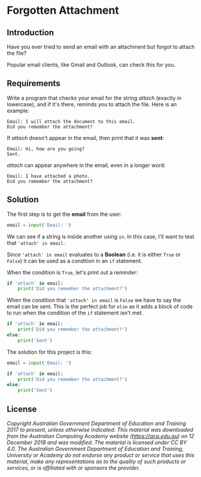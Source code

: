 # Forgotten Attachment

## Introduction
Have you ever tried to send an email with an attachment but forgot to attach the file?

Popular email clients, like Gmail and Outlook, can check this for you.

## Requirements
Write a program that checks your email for the string *attach* (exactly in lowercase), and if it's there, reminds you to attach the file. Here is an example:

```text
Email: I will attach the document to this email.
Did you remember the attachment?
```

If *attach* doesn't appear in the email, then print that it was **sent**:

```text
Email: Hi, how are you going?
Sent.
```

*attach* can appear anywhere in the email, even in a longer word:

```text
Email: I have attached a photo.
Did you remember the attachment?
```

## Solution
The first step is to get the **email** from the user:

```python
email = input('Email: ')
```

We can see if a string is inside another using `in`. In this case, I'll want to test that `'attach' in email`.

Since `'attach' in email` evaluates to a **Boolean** (i.e. it is either `True` or `False`) it can be used as a condition in an `if` statement.

When the condition is `True`, let's print out a reminder:

```python
if 'attach' in email:
    print('Did you remember the attachment?')
```

When the condition that `'attach' in email` is `False` we have to say the email can be sent. This is the perfect job for `else` as it adds a block of code to run when the condition of the `if` statement isn't met.

```python
if 'attach' in email:
    print('Did you remember the attachment?')
else:
    print('Sent')
```

The solution for this project is this:

```python
email = input('Email: ')

if 'attach' in email:
    print('Did you remember the attachment?')
else:
    print('Sent')
```

## License
*Copyright Australian Government Department of Education and Training 2017 to present, unless otherwise indicated. This material was downloaded from the Australian Computing Academy website (https://aca.edu.au) on 12 December 2018 and was modified. The material is licensed under CC BY 4.0. The Australian Government Department of Education and Training, University or Academy do not endorse any product or service that uses this material, make any representations as to the quality of such products or services, or is affiliated with or sponsors the provider.*
